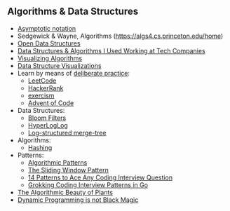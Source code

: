 ## Algorithms & Data Structures

- [Asymptotic notation](https://www.khanacademy.org/computing/computer-science/algorithms/asymptotic-notation/a/asymptotic-notation)
- Sedgewick & Wayne, Algorithms (https://algs4.cs.princeton.edu/home)
- [Open Data Structures](http://opendatastructures.org/ods-java/)
- [Data Structures & Algorithms I Used Working at Tech Companies](https://blog.pragmaticengineer.com/data-structures-and-algorithms-i-actually-used-day-to-day/)
- [Visualizing Algorithms](https://bost.ocks.org/mike/algorithms/)
- [Data Structure Visualizations](https://www.cs.usfca.edu/~galles/visualization/Algorithms.html)
- Learn by means of [deliberate practice](https://en.wikipedia.org/wiki/Practice_(learning_method)#Deliberate_practice):
  - [LeetCode](https://leetcode.com/)
  - [HackerRank](https://www.hackerrank.com/)
  - [exercism](https://exercism.org/)
  - [Advent of Code](https://adventofcode.com/)
- Data Structures:
  - [Bloom Filters](https://samwho.dev/bloom-filters/)
  - [HyperLogLog](https://djhworld.github.io/hyperloglog/)
  - [Log-structured merge-tree](https://en.m.wikipedia.org/wiki/Log-structured_merge-tree)
- Algorithms:
  - [Hashing](https://samwho.dev/hashing)
- Patterns:
  - [Algorithmic Patterns](https://cs.lmu.edu/~ray/notes/algpatterns/)
  - [The Sliding Window Pattern](https://nan-archive.vercel.app/sliding-window)
  - [14 Patterns to Ace Any Coding Interview Question](https://hackernoon.com/14-patterns-to-ace-any-coding-interview-question-c5bb3357f6ed)
  - [Grokking Coding Interview Patterns in Go](https://www.educative.io/courses/grokking-coding-interview-patterns-go)
- [The Algorithmic Beauty of Plants](http://algorithmicbotany.org/papers/abop/abop.pdf)
- [Dynamic Programming is not Black Magic](https://qsantos.fr/2024/01/04/dynamic-programming-is-not-black-magic/)
